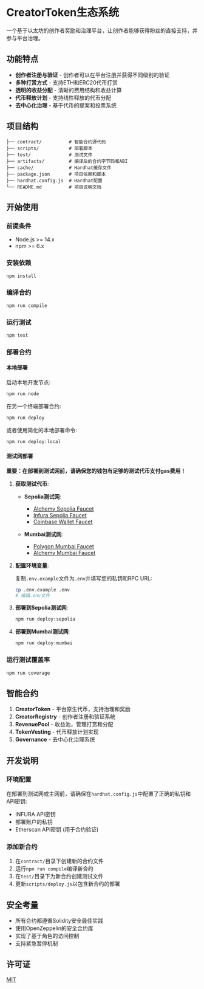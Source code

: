 # CreatorToken生态系统

一个基于以太坊的创作者奖励和治理平台，让创作者能够获得粉丝的直接支持，并参与平台治理。

## 功能特点

- **创作者注册与验证** - 创作者可以在平台注册并获得不同级别的验证
- **多种打赏方式** - 支持ETH和ERC20代币打赏
- **透明的收益分配** - 清晰的费用结构和收益计算
- **代币释放计划** - 支持线性释放的代币分配
- **去中心化治理** - 基于代币的提案和投票系统

## 项目结构

```
├── contract/          # 智能合约源代码
├── scripts/           # 部署脚本
├── test/              # 测试文件
├── artifacts/         # 编译后的合约字节码和ABI
├── cache/             # Hardhat缓存文件
├── package.json       # 项目依赖和脚本
├── hardhat.config.js  # Hardhat配置
└── README.md          # 项目说明文档
```

## 开始使用

### 前提条件

- Node.js >= 14.x
- npm >= 6.x

### 安装依赖

```bash
npm install
```

### 编译合约

```bash
npm run compile
```

### 运行测试

```bash
npm test
```

### 部署合约

#### 本地部署

启动本地开发节点:
```bash
npm run node
```

在另一个终端部署合约:
```bash
npm run deploy
```

或者使用简化的本地部署命令:
```bash
npm run deploy:local
```

#### 测试网部署

**重要：在部署到测试网前，请确保您的钱包有足够的测试代币支付gas费用！**

1. **获取测试代币**:

   - **Sepolia测试网**:
     - [Alchemy Sepolia Faucet](https://sepoliafaucet.com/)
     - [Infura Sepolia Faucet](https://www.infura.io/faucet/sepolia)
     - [Coinbase Wallet Faucet](https://coinbase.com/faucets/ethereum-sepolia-faucet)

   - **Mumbai测试网**:
     - [Polygon Mumbai Faucet](https://faucet.polygon.technology/)
     - [Alchemy Mumbai Faucet](https://mumbaifaucet.com/)

2. **配置环境变量**:

   复制`.env.example`文件为`.env`并填写您的私钥和RPC URL:

   ```bash
   cp .env.example .env
   # 编辑.env文件
   ```

3. **部署到Sepolia测试网**:

   ```bash
   npm run deploy:sepolia
   ```

4. **部署到Mumbai测试网**:

   ```bash
   npm run deploy:mumbai
   ```

### 运行测试覆盖率

```bash
npm run coverage
```

## 智能合约

1. **CreatorToken** - 平台原生代币，支持治理和奖励
2. **CreatorRegistry** - 创作者注册和验证系统
3. **RevenuePool** - 收益池，管理打赏和分配
4. **TokenVesting** - 代币释放计划实现
5. **Governance** - 去中心化治理系统

## 开发说明

### 环境配置

在部署到测试网或主网前，请确保在`hardhat.config.js`中配置了正确的私钥和API密钥:

- INFURA API密钥
- 部署账户的私钥
- Etherscan API密钥 (用于合约验证)

### 添加新合约

1. 在`contract/`目录下创建新的合约文件
2. 运行`npm run compile`编译新合约
3. 在`test/`目录下为新合约创建测试文件
4. 更新`scripts/deploy.js`以包含新合约的部署

## 安全考量

- 所有合约都遵循Solidity安全最佳实践
- 使用OpenZeppelin的安全合约库
- 实现了基于角色的访问控制
- 支持紧急暂停机制

## 许可证

[MIT](LICENSE)